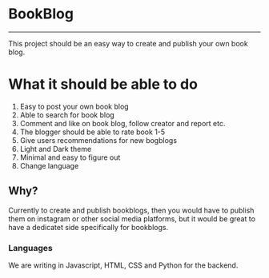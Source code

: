 # BookBlog
***
This project should be an easy way to create and publish your own book blog.
# What it should be able to do
1. Easy to post your own book blog
2. Able to search for book blog
3. Comment and like on book blog, follow creator and report etc.
4. The blogger should be able to rate book 1-5
5. Give users recommendations for new bogblogs
6. Light and Dark theme
7. Minimal and easy to figure out
8. Change language
## Why?
Currently to create and publish bookblogs, then you would have to publish them on instagram or other social media platforms, but it would be great to have a dedicatet side specifically for bookblogs. 
### Languages
We are writing in Javascript, HTML, CSS and Python for the backend. 
